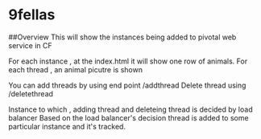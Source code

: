 # 9fellas
##Overview
This will show the instances being added to pivotal web service in CF

For each instance , at the index.html it will show one row of animals.
For each thread , an animal picutre is shown

You can add threads by using end point /addthread
Delete thread using /deletethread

Instance to which , adding thread and deleteing thread is decided by load balancer
Based on the load balancer's decision thread is added to some particular instance and it's tracked.
